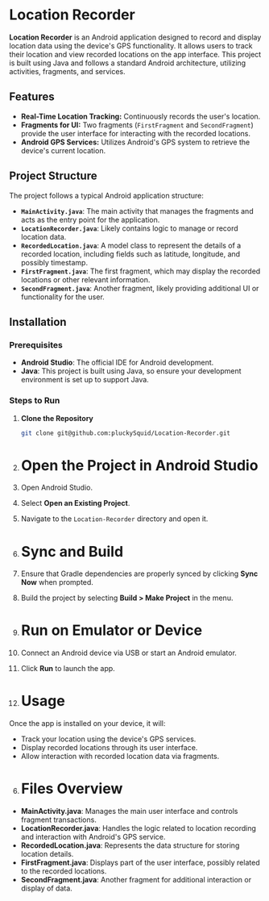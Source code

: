# Location Recorder

**Location Recorder** is an Android application designed to record and display location data using the device's GPS functionality. 
It allows users to track their location and view recorded locations on the app interface. This project is built using Java and 
follows a standard Android architecture, utilizing activities, fragments, and services.

## Features

- **Real-Time Location Tracking:** Continuously records the user's location.
- **Fragments for UI:** Two fragments (`FirstFragment` and `SecondFragment`) provide the user interface for interacting with the recorded locations.
- **Android GPS Services:** Utilizes Android's GPS system to retrieve the device's current location.

## Project Structure

The project follows a typical Android application structure:

- **`MainActivity.java`**: The main activity that manages the fragments and acts as the entry point for the application.
- **`LocationRecorder.java`**: Likely contains logic to manage or record location data.
- **`RecordedLocation.java`**: A model class to represent the details of a recorded location, including fields such as latitude, longitude, and possibly timestamp.
- **`FirstFragment.java`**: The first fragment, which may display the recorded locations or other relevant information.
- **`SecondFragment.java`**: Another fragment, likely providing additional UI or functionality for the user.

## Installation

### Prerequisites

- **Android Studio**: The official IDE for Android development.
- **Java**: This project is built using Java, so ensure your development environment is set up to support Java.

### Steps to Run

1. **Clone the Repository**

   ```bash
   git clone git@github.com:pluckySquid/Location-Recorder.git
2. # Open the Project in Android Studio

1. Open Android Studio.
2. Select **Open an Existing Project**.
3. Navigate to the `Location-Recorder` directory and open it.

3. # Sync and Build

1. Ensure that Gradle dependencies are properly synced by clicking **Sync Now** when prompted.
2. Build the project by selecting **Build > Make Project** in the menu.

4. # Run on Emulator or Device

1. Connect an Android device via USB or start an Android emulator.
2. Click **Run** to launch the app.

5. # Usage

Once the app is installed on your device, it will:

- Track your location using the device's GPS services.
- Display recorded locations through its user interface.
- Allow interaction with recorded location data via fragments.

6. # Files Overview

- **MainActivity.java**: Manages the main user interface and controls fragment transactions.
- **LocationRecorder.java**: Handles the logic related to location recording and interaction with Android's GPS service.
- **RecordedLocation.java**: Represents the data structure for storing location details.
- **FirstFragment.java**: Displays part of the user interface, possibly related to the recorded locations.
- **SecondFragment.java**: Another fragment for additional interaction or display of data.

